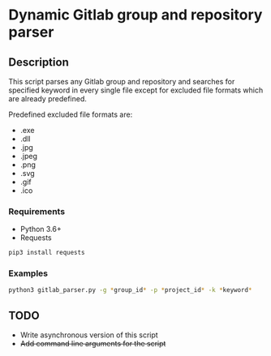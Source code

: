 # Dynamic Gitlab group and repository parser

## Description

This script parses any Gitlab group and repository and searches for specified keyword in every single file except for excluded file formats which are already predefined.

Predefined excluded file formats are:

* .exe
* .dll
* .jpg
* .jpeg
* .png
* .svg
* .gif
* .ico

### Requirements

* Python 3.6+
* Requests

```bash
pip3 install requests
```

### Examples

```bash
python3 gitlab_parser.py -g *group_id* -p *project_id* -k *keyword* 
```

## TODO

* Write asynchronous version of this script
* ~~Add command line arguments for the script~~
